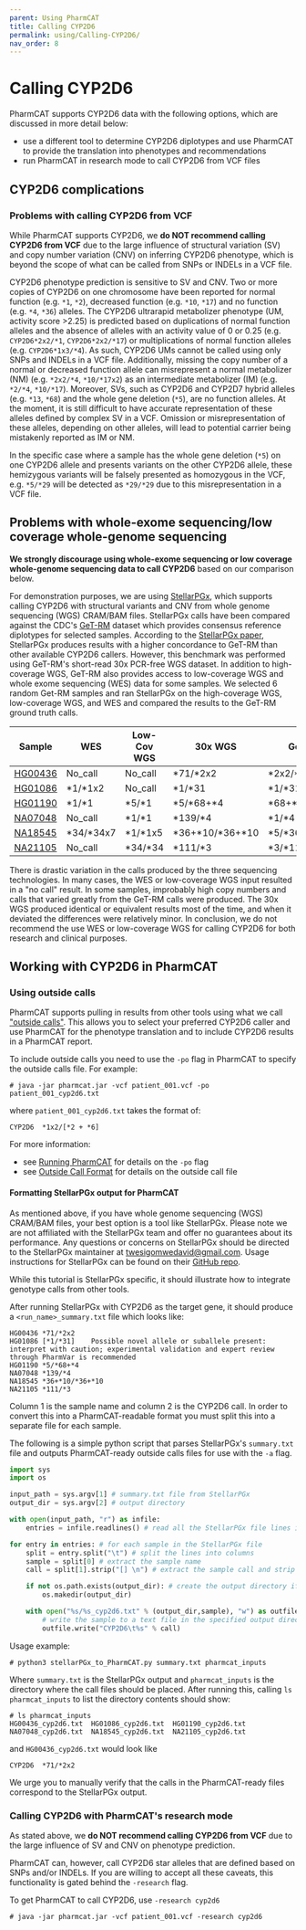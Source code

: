 ```yaml
---
parent: Using PharmCAT
title: Calling CYP2D6
permalink: using/Calling-CYP2D6/
nav_order: 8
---
```

# Calling CYP2D6

PharmCAT supports CYP2D6 data with the following options, which are discussed in more detail below:
* use a different tool to determine CYP2D6 diplotypes and use PharmCAT to provide the translation into phenotypes and recommendations
* run PharmCAT in research mode to call CYP2D6 from VCF files

## CYP2D6 complications
### Problems with calling CYP2D6 from VCF

While PharmCAT supports CYP2D6, we **do NOT recommend calling CYP2D6 from VCF** due to the large influence of structural variation (SV) and copy number variation (CNV) on inferring CYP2D6 phenotype, which is beyond the scope of what can be called from SNPs or INDELs in a VCF file.

CYP2D6 phenotype prediction is sensitive to SV and CNV. Two or more copies of CYP2D6 on one chromosome have been reported for normal function (e.g. `*1`, `*2`), decreased function (e.g. `*10`, `*17`) and no function (e.g. `*4`, `*36`) alleles. The CYP2D6 ultrarapid metabolizer phenotype (UM, activity score >2.25) is predicted based on duplications of normal function alleles and the absence of alleles with an activity value of 0 or 0.25 (e.g. `CYP2D6*2x2/*1`, `CYP2D6*2x2/*17`) or multiplications of normal function alleles (e.g. `CYP2D6*1x3/*4`). As such, CYP2D6 UMs cannot be called using only SNPs and INDELs in a VCF file. Additionally, missing the copy number of a normal or decreased function allele can misrepresent a normal metabolizer (NM) (e.g. `*2x2/*4`, `*10/*17x2`) as an intermediate metabolizer (IM) (e.g. `*2/*4`, `*10/*17`). Moreover, SVs, such as CYP2D6 and CYP2D7 hybrid alleles (e.g. `*13`, `*68`) and the whole gene deletion (`*5`), are no function alleles. At the moment, it is still difficult to have accurate representation of these alleles defined by complex SV in a VCF. Omission or misrepresentation of these alleles, depending on other alleles, will lead to potential carrier being mistakenly reported as IM or NM.

In the specific case where a sample has the whole gene deletion (`*5`) on one CYP2D6 allele and presents variants on the other CYP2D6 allele, these hemizygous variants will be falsely presented as homozygous in the VCF, e.g. `*5/*29` will be detected as `*29/*29` due to this misrepresentation in a VCF file.


## Problems with whole-exome sequencing/low coverage whole-genome sequencing 

**We strongly discourage using whole-exome sequencing or low coverage whole-genome sequencing data to call CYP2D6** based on our comparison below.

For demonstration purposes, we are using [StellarPGx](https://github.com/SBIMB/StellarPGx), which supports calling CYP2D6 with structural variants and CNV from whole genome sequencing (WGS) CRAM/BAM files. StellarPGx calls have been compared against the CDC's [GeT-RM](https://www.cdc.gov/labquality/get-rm/inherited-genetic-diseases-pharmacogenetics/pharmacogenetics.html) dataset which provides consensus reference diplotypes for selected samples. According to the [StellarPGx paper](https://ascpt.onlinelibrary.wiley.com/doi/full/10.1002/cpt.2173), StellarPGx produces results with a higher concordance to GeT-RM than other available CYP2D6 callers. However, this benchmark was performed using GeT-RM's short-read 30x PCR-free WGS dataset. In addition to high-coverage WGS, GeT-RM also provides access to low-coverage WGS and whole exome sequencing (WES) data for some samples. We selected 6 random Get-RM samples and ran StellarPGx on the high-coverage WGS, low-coverage WGS, and WES and compared the results to the GeT-RM ground truth calls.

| Sample | WES | Low-Cov WGS | 30x WGS | GeT-RM |
| ------ | --- | ----------- | ------- | ------ |
| [HG00436](https://www.internationalgenome.org/data-portal/sample/HG00436) | No_call | No_call | *71/*2x2 | *2x2/*71 |
| [HG01086](https://www.internationalgenome.org/data-portal/sample/HG01086) | *1/*1x2 | No_call | *1/*31 | *1/*31 |
| [HG01190](https://www.internationalgenome.org/data-portal/sample/HG01190) | *1/*1 | *5/*1 | *5/*68+*4 | *68+*4/*5 |
| [NA07048](https://www.internationalgenome.org/data-portal/sample/NA07048) | No_call | *1/*1 | *139/*4 | *1/*4 |
| [NA18545](https://www.internationalgenome.org/data-portal/sample/NA18545) | *34/*34x7 | *1/*1x5 | *36+*10/*36+*10 | *5/*36x2+*10x2 |
| [NA21105](https://www.internationalgenome.org/data-portal/sample/NA21105) | No_call | *34/*34 | *111/*3 | *3/*111 |

There is drastic variation in the calls produced by the three sequencing technologies. In many cases, the WES or low-coverage WGS input resulted in a "no call" result. In some samples, improbably high copy numbers and calls that varied greatly from the GeT-RM calls were produced. The 30x WGS produced identical or equivalent results most of the time, and when it deviated the differences were relatively minor. In conclusion, we do not recommend the use WES or low-coverage WGS for calling CYP2D6 for both research and clinical purposes.


## Working with CYP2D6 in PharmCAT

### Using outside calls

PharmCAT supports pulling in results from other tools using what we call ["outside calls"](/using/Outside-Call-Format).  This allows you to select your preferred CYP2D6 caller and use PharmCAT for the phenotype translation and to include CYP2D6 results in a PharmCAT report.

To include outside calls you need to use the `-po` flag in PharmCAT to specify the outside calls file. For example:

```commandline
# java -jar pharmcat.jar -vcf patient_001.vcf -po patient_001_cyp2d6.txt
```

where `patient_001_cyp2d6.txt` takes the format of:

```text
CYP2D6	*1x2/[*2 + *6]
```

For more information: 

* see [Running PharmCAT](/using/Running-PharmCAT#phenotyper) for details on the `-po` flag
* see [Outside Call Format](/using/Outside-Call-Format) for details on the outside call file


#### Formatting StellarPGx output for PharmCAT

As mentioned above, if you have whole genome sequencing (WGS) CRAM/BAM files, your best option is a tool like StellarPGx.  Please note we are not affiliated with the StellarPGx team and offer no guarantees about its performance. Any questions or concerns on StellarPGx should be directed to the StellarPGx maintainer at [twesigomwedavid@gmail.com](mailto:twesigomwedavid@gmail.com). Usage instructions for StellarPGx can be found on their [GitHub repo](https://github.com/SBIMB/StellarPGx).

While this tutorial is StellarPGx specific, it should illustrate how to integrate genotype calls from other tools.

After running StellarPGx with CYP2D6 as the target gene, it should produce a `<run_name>_summary.txt` file which looks like:

```text
HG00436	*71/*2x2
HG01086	[*1/*31]	Possible novel allele or suballele present: interpret with caution; experimental validation and expert review through PharmVar is recommended
HG01190	*5/*68+*4
NA07048	*139/*4
NA18545	*36+*10/*36+*10
NA21105	*111/*3
```

Column 1 is the sample name and column 2 is the CYP2D6 call. In order to convert this into a PharmCAT-readable format you must split this into a separate file for each sample.

The following is a simple python script that parses StellarPGx's `summary.txt` file and outputs PharmCAT-ready outside calls files for use with the `-a` flag.

```python
import sys
import os

input_path = sys.argv[1] # summary.txt file from StellarPGx
output_dir = sys.argv[2] # output directory

with open(input_path, "r") as infile:
    entries = infile.readlines() # read all the StellarPGx file lines into a list

for entry in entries: # for each sample in the StellarPGx file
    split = entry.split("\t") # split the lines into columns
    sample = split[0] # extract the sample name
    call = split[1].strip("[] \n") # extract the sample call and strip excess spaces and brackets

    if not os.path.exists(output_dir): # create the output directory if it doesn't exist yet
        os.makedir(output_dir)

    with open("%s/%s_cyp2d6.txt" % (output_dir,sample), "w") as outfile:
        # write the sample to a text file in the specified output directory
        outfile.write("CYP2D6\t%s" % call)
```

Usage example:

```console
# python3 stellarPGx_to_PharmCAT.py summary.txt pharmcat_inputs
```

Where `summary.txt` is the StellarPGx output and `pharmcat_inputs` is the directory where the call files should be placed. After running this, calling `ls pharmcat_inputs` to list the directory contents should show:

```console
# ls pharmcat_inputs
HG00436_cyp2d6.txt  HG01086_cyp2d6.txt  HG01190_cyp2d6.txt  NA07048_cyp2d6.txt  NA18545_cyp2d6.txt  NA21105_cyp2d6.txt
```

and `HG00436_cyp2d6.txt` would look like

```text
CYP2D6  *71/*2x2
```

We urge you to manually verify that the calls in the PharmCAT-ready files correspond to the StellarPGx output.



### Calling CYP2D6 with PharmCAT's research mode

As stated above, we **do NOT recommend calling CYP2D6 from VCF** due to the large influence of SV and CNV on phenotype prediction.

PharmCAT can, however, call CYP2D6 star alleles that are defined based on SNPs and/or INDELs. If you are willing to accept all these caveats, this functionality is gated behind the `-research` flag.

To get PharmCAT to call CYP2D6, use `-research cyp2d6`

```console
# java -jar pharmcat.jar -vcf patient_001.vcf -research cyp2d6
```
